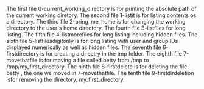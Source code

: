 The first file 0-current_working_directory is for printing the absolute path of the current working diretory.
The second file 1-listit is for listing contents os a directory.
The third file 2-bring_me_home is for changing the working directory to the user's home directory.
The fourth file 3-listfiles for long listing.
The fifth file 4-listmorefiles for long listing including hidden files.
The sixth file 5-listfilesdigitonly is for long listing with user and group IDs displayed numerically as well as hidden files.
The seventh file 6-firstdirectory is for creating a directry in the tmp folder.
The eighth file 7-movethatfile is for moving a file called betty from /tmp to /tmp/my_first_directory.
The ninth file 8-firstdelete is for deleting the file betty , the one we moved in 7-movethatfile.
The tenth file 9-firstdirdeletion isfor removing the directory, my_first_directory.

